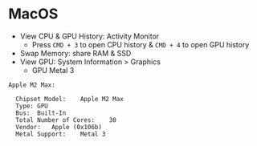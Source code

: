 # MacOS

- View CPU & GPU History: Activity Monitor
  - Press `CMD + 3` to open CPU history & `CMD + 4` to open GPU history
- Swap Memory: share RAM & SSD
- View GPU: System Information > Graphics
  - GPU Metal 3

```
Apple M2 Max:

  Chipset Model:	Apple M2 Max
  Type:	GPU
  Bus:	Built-In
  Total Number of Cores:	30
  Vendor:	Apple (0x106b)
  Metal Support:	Metal 3
```
